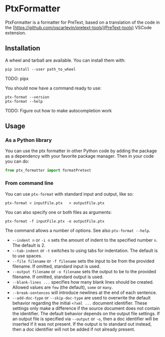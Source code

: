 # PtxFormatter

PtxFormatter is a formatter for PreText, based on a translation of the code in the [https://github.com/oscarlevin/pretext-tools](PreText-tools) VSCode extension.

## Installation

A wheel and tarball are available. You can install them with:

```shell
pip install --user path_to_wheel
```

TODO: pipx

You should now have a command ready to use:
```shell
ptx-format --version
ptx-format --help
```

TODO: Figure out how to make autocompletion work

## Usage

### As a Python library

You can use the ptx formatter in other Python code by adding the package as a dependency with your favorite package manager. Then in your code you can do:
```python
from ptx_formatter import formatPretext
```

### From command line

You can use `ptx-format` with standard input and output, like so:
```shell
ptx-format < inputFile.ptx   > outputFile.ptx
```
You can also specify one or both files as arguments:
```shell
ptx-format -f inputFile.ptx -o outputFile.ptx
```

The command allows a number of options. See also `ptx-format --help`.

- `--indent n` or `-i n` sets the amount of indent to the specified number `n`. The default is 2.
- `--tab-indent` or `-t` switches to using tabs for indentation. The default is to use spaces.
- `--file filename` or `-f filename` sets the input to be from the provided filename. If omitted, standard input is used.
- `--output filename` or `-o filename` sets the output to be to the provided filename. If omitted, standard output is used.
- `--blank-lines ...` specifies how many blank lines should be created. Allowed values are `few` (the default), `some` or `many`.
- `--break-sentences` will introduce newlines at the end of each sentence.
- `--add-doc-type` or `--skip-doc-type` are used to overwrite the default behavior regarding the initial `<?xml ...` document identifier. These settings only make a difference if the source document does not contain the identifier. The default behavior depends on the output file settings. If an output file is specified via `--output` or `-o`, then a doc identifier will be inserted if it was not present. If the output is to standard out instead, then a doc identifier will not be added if not already present.
